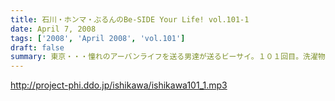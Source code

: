 ```yaml
---
title: 石川・ホンマ・ぶるんのBe-SIDE Your Life! vol.101-1
date: April 7, 2008
tags: ['2008', 'April 2008', 'vol.101']
draft: false
summary: 東京・・・憧れのアーバンライフを送る男達が送るビーサイ。１０１回目。洗濯物のお話など、生活臭・生活にまみれた・生活に疲れた内容の一本目となっています。NAMAE
---
```


http://project-phi.ddo.jp/ishikawa/ishikawa101_1.mp3